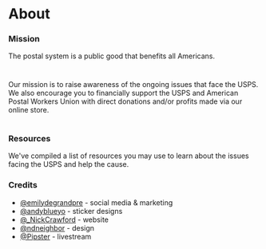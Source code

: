 # About

### Mission

The postal system is a public good that benefits all Americans.

#

Our mission is to raise awareness of the ongoing issues that face the USPS. We also encourage you to financially support the USPS and American Postal Workers Union with direct donations and/or profits made via our <nuxt-link to="/shop">online store</nuxt-link>.

#

<donations> </donations>

#

<!-- []: # [See our financials →]() -->

### Resources

We've compiled a list of resources you may use to learn about the issues facing the USPS and help the cause.

<!-- Coming soon -->

### Credits

- [@emilydegrandpre](https://twitter.com/emilydegrandpre) - social media & marketing
- [@andyblueyo](https://twitter.com/andyblueyo) - sticker designs
- [@\_NickCrawford](https://twitter.com/_NickCrawford) - website
- [@ndneighbor](https://twitter.com/ndneighbor) - design
- [@Pipster](https://twitch.tv/powertothepost) - livestream
